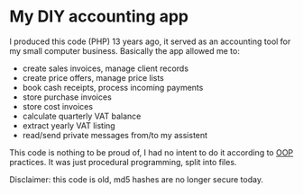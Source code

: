 # My DIY accounting app

I produced this code (PHP) 13 years ago, it served as an accounting tool for my small computer business. 
Basically the app allowed me to:
- create sales invoices, manage client records
- create price offers, manage price lists
- book cash receipts, process incoming payments
- store purchase invoices
- store cost invoices
- calculate quarterly VAT balance
- extract yearly VAT listing
- read/send private messages from/to my assistent

This code is nothing to be proud of, I had no intent to do it according to [OOP](https://www.guru99.com/object-oriented-programming.html) practices. It was just procedural programming, split into files.

Disclaimer: this code is old, md5 hashes are no longer secure today.
